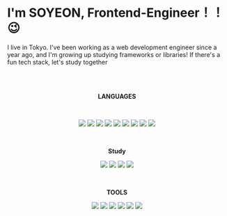 
# I'm SOYEON,  Frontend-Engineer！！😉

I live in Tokyo. 
I've been working as a web development engineer since a year ago, and I'm growing up studying frameworks or libraries!
If there's a fun tech stack, let's study together

<br/>

<br/>
<p align="center">
    <b>LANGUAGES</b> 
</p>
<br />
<p align="center">
<img src="https://img.shields.io/badge/Html-E34F26?style=for-the-badge&logo=HTML5&logoColor=white"/> 
    <img src="https://img.shields.io/badge/CSS-1572B6?style=for-the-badge&logo=CSS3&logoColor=white"/> 
    <img src="https://img.shields.io/badge/JavaScript-F7DF1E?style=for-the-badge&logo=JavaScript&logoColor=white"/> 
    <img src="https://img.shields.io/badge/Typescript-3178C6?style=for-the-badge&logo=Typescript&logoColor=white">
    <img src="https://img.shields.io/badge/React-61DAFB?style=for-the-badge&logo=React&logoColor=white"/> 
     <img src="https://img.shields.io/badge/Vue.js-35495E?style=for-the-badge&logo=vuedotjs&logoColor=4FC08D" />
     <img src="https://img.shields.io/badge/Next.JS-000000?style=for-the-badge&logo=Next.JS&logoColor=white">
    <img src="https://img.shields.io/badge/JAVA-007396?style=for-the-badge&logo=JAVA&logoColor=white"/>  
    <img src="https://img.shields.io/badge/MYSQL-4479A1?style=for-the-badge&logo=MySQL&logoColor=white"/>
 </p>   
 <br/>
  <p align="center">
    <b>Study</b> 
 </p>
 <p align="center">
     <img src="https://img.shields.io/badge/React-61DAFB?style=for-the-badge&logo=React&logoColor=white"/>
     <img src="https://img.shields.io/badge/Typescript-3178C6?style=for-the-badge&logo=Typescript&logoColor=white">
     <img src="https://img.shields.io/badge/Next.JS-000000?style=for-the-badge&logo=Next.JS&logoColor=white">
     <img src="https://img.shields.io/badge/Three.js-000000?style=for-the-badge&logo=Three.JS&logoColor=white">
</p>
 <br/>
 <p align="center">
    <b>TOOLS</b> 
</p>
<p align="center">
<img src="https://img.shields.io/badge/ANDROID-3DDC84?style=for-the-badge&logo=Android&logoColor=white"/>
<img src="https://img.shields.io/badge/Eclipse IDE-2C2255?style=for-the-badge&logo=Eclipse IDE&logoColor=white"/>
<img src="https://img.shields.io/badge/IntelliJ IDEA-000000?style=for-the-badge&logo=IntelliJ IDEA&logoColor=white"/>
<img src="https://img.shields.io/badge/Visual Studio Code-007ACC?style=for-the-badge&logo=Visual Studio Code&logoColor=white"/>
<img src="https://img.shields.io/badge/Git-F05032?style=for-the-badge&logo=Git&logoColor=white"/>
<img src="https://img.shields.io/badge/slack-FFFFFF?style=for-the-badge&logo=slack&logoColor=blueviolet"/>
</p>
    

